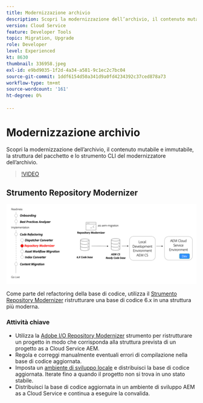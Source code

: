 ```yaml
---
title: Modernizzazione archivio
description: Scopri la modernizzazione dell’archivio, il contenuto mutabile e immutabile, la struttura del pacchetto e lo strumento CLI del modernizzatore dell’archivio.
version: Cloud Service
feature: Developer Tools
topic: Migration, Upgrade
role: Developer
level: Experienced
kt: 8630
thumbnail: 336958.jpeg
exl-id: e9bd9035-1f2d-4a34-a581-9c1ec2c7bc04
source-git-commit: 1ddf6154d50a341d9a0fd4234392c37ced878a73
workflow-type: tm+mt
source-wordcount: '161'
ht-degree: 0%

---
```


# Modernizzazione archivio

Scopri la modernizzazione dell’archivio, il contenuto mutabile e immutabile, la struttura del pacchetto e lo strumento CLI del modernizzatore dell’archivio.

>[!VIDEO](https://video.tv.adobe.com/v/336958/?quality=12&learn=on)

## Strumento Repository Modernizer

![Modernizzatore dell&#39;archivio](./assets/repository-modernizer.png)

Come parte del refactoring della base di codice, utilizza il [Strumento Repository Modernizer](https://experienceleague.adobe.com/docs/experience-manager-cloud-service/moving/refactoring-tools/repo-modernizer.html) ristrutturare una base di codice 6.x in una struttura più moderna.

### Attività chiave

* Utilizza la [Adobe I/O Repository Modernizer](https://github.com/adobe/aio-cli-plugin-aem-cloud-service-migration#command-aio-aem-migrationrepository-modernizer) strumento per ristrutturare un progetto in modo che corrisponda alla struttura prevista di un progetto as a Cloud Service AEM.
* Regola e correggi manualmente eventuali errori di compilazione nella base di codice aggiornata.
* Imposta un [ambiente di sviluppo locale](https://experienceleague.adobe.com/docs/experience-manager-learn/cloud-service/local-development-environment-set-up/overview.html) e distribuisci la base di codice aggiornata. Iterate fino a quando il progetto non si trova in uno stato stabile.
* Distribuisci la base di codice aggiornata in un ambiente di sviluppo AEM as a Cloud Service e continua a eseguire la convalida.
